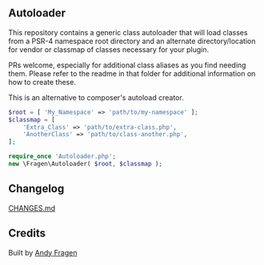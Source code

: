 ## Autoloader

This repository contains a generic class autoloader that will load classes from a PSR-4 namespace root directory and an alternate directory/location for vendor or classmap of classes necessary for your plugin.

PRs welcome, especially for additional class aliases as you find needing them. Please refer to the readme in that folder for additional information on how to create these.

This is an alternative to composer's autoload creator.

```php
$root = [ 'My_Namespace' => 'path/to/my-namespace' ];
$classmap = [
    'Extra_Class' => 'path/to/extra-class.php',
    'AnotherClass' => 'path/to/class-another.php',
];

require_once 'Autoloader.php';
new \Fragen\Autoloader( $root, $classmap );
```

## Changelog
[CHANGES.md](CHANGES.md)

## Credits
Built by [Andy Fragen](https://twitter.com/andyfragen)
